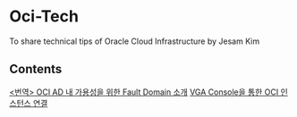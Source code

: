 # Oci-Tech
To share technical tips of Oracle Cloud Infrastructure by Jesam Kim

## Contents

[<번역> OCI AD 내 가용성을 위한 Fault Domain 소개](https://github.com/jesamkim/oci-tech/blob/master/Fault_Domain.md)
[VGA Console을 통한 OCI 인스턴스 연결](https://github.com/jesamkim/oci-tech/blob/master/VGA_Console.md)

